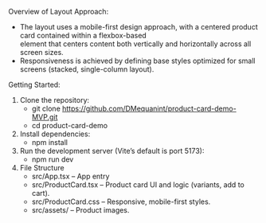 Overview of Layout Approach:
- The layout uses a mobile-first design approach, with a centered product card contained within a flexbox-based <main> element that centers content both vertically and horizontally across all screen sizes.
- Responsiveness is achieved by defining base styles optimized for small screens (stacked, single-column layout).

Getting Started:
1. Clone the repository:
   - git clone https://github.com/DMequanint/product-card-demo-MVP.git
   - cd product-card-demo
3. Install dependencies:
    - npm install
4. Run the development server (Vite’s default is port 5173):
    - npm run dev
5. File Structure
   - src/App.tsx – App entry
   - src/ProductCard.tsx – Product card UI and logic (variants, add to cart).
   - src/ProductCard.css – Responsive, mobile-first styles.
   - src/assets/ – Product images.

